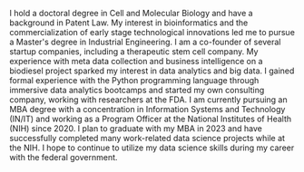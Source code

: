I hold a doctoral degree in Cell and Molecular Biology and have a background in Patent Law. My interest in bioinformatics and the commercialization of early stage technological innovations led me to pursue a Master's degree in Industrial Engineering. I am a co-founder of several startup companies, including a therapeutic stem cell company. My experience with meta data collection and business intelligence on a biodiesel project sparked my interest in data analytics and big data. I gained formal experience with the Python programming language through immersive data analytics bootcamps and started my own consulting company, working with researchers at the FDA. I am currently pursuing an MBA degree with a concentration in Information Systems and Technology (IN/IT) and working as a Program Officer at the National Institutes of Health (NIH) since 2020. I plan to graduate with my MBA in 2023 and have successfully completed many work-related data science projects while at the NIH. I hope to continue to utilize my data science skills during my career with the federal government.
